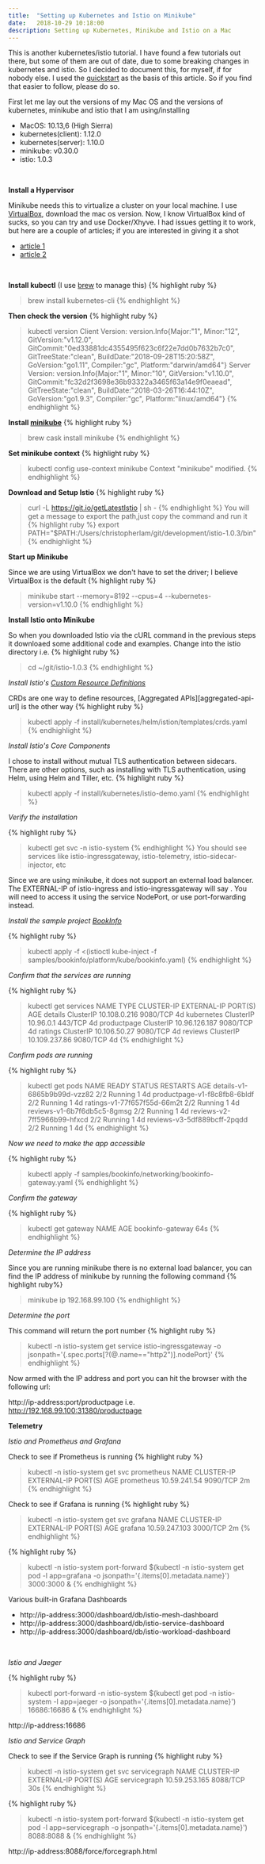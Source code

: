 ```yaml
---
title:  "Setting up Kubernetes and Istio on Minikube"
date:   2018-10-29 10:18:00
description: Setting up Kubernetes, Minikube and Istio on a Mac
---
```


This is another kubernetes/istio tutorial.  I have found a few tutorials out there, but some of them are out of date, due to some breaking changes in kubernetes and istio. So I decided to document this, for myself, if for nobody else. I used the [quickstart][istio-quickstart-url] as the basis of this article.  So if you find that easier to follow, please do so.

First let me lay out the versions of my Mac OS and the versions of kubernetes, minikube and istio that I am using/installing
* MacOS: 10.13,6 (High Sierra)
* kubernetes(client): 1.12.0 
* kubernetes(server): 1.10.0
* minikube: v0.30.0
* istio: 1.0.3

&nbsp;
&nbsp;

**Install a Hypervisor**

Minikube needs this to virtualize a cluster on your local machine.  I use [VirtualBox][vbox-url], download the mac os version.
Now, I know VirtualBox kind of sucks, so you can try and use Docker/Xhyve.  I had issues getting it to work, but here are a couple of articles; if you are interested in giving it a shot
* [article 1][article-1-url]
* [article 2][article-2-url]

&nbsp;

**Install kubectl** (I use [brew][brew-link] to manage this)
{% highlight ruby %}
> brew install kubernetes-cli
{% endhighlight %}

**Then check the version**
{% highlight ruby %}
> kubectl version
Client Version: version.Info{Major:"1", Minor:"12", GitVersion:"v1.12.0", GitCommit:"0ed33881dc4355495f623c6f22e7dd0b7632b7c0", GitTreeState:"clean", BuildDate:"2018-09-28T15:20:58Z", GoVersion:"go1.11", Compiler:"gc", Platform:"darwin/amd64"}
Server Version: version.Info{Major:"1", Minor:"10", GitVersion:"v1.10.0", GitCommit:"fc32d2f3698e36b93322a3465f63a14e9f0eaead", GitTreeState:"clean", BuildDate:"2018-03-26T16:44:10Z", GoVersion:"go1.9.3", Compiler:"gc", Platform:"linux/amd64"}
{% endhighlight %}

**Install [minikube][minikube-github]**
{% highlight ruby %}
> brew cask install minikube
{% endhighlight %}

**Set minikube context**
{% highlight ruby %}
> kubectl config use-context minikube
Context "minikube" modified.
{% endhighlight %}

**Download and Setup Istio**
{% highlight ruby %}
> curl -L https://git.io/getLatestIstio | sh -
{% endhighlight %}
You will get a message to export the path,just copy the command and run it
{% highlight ruby %}
> export PATH="$PATH:/Users/christopherlam/git/development/istio-1.0.3/bin"
{% endhighlight %}

**Start up Minikube**

Since we are using VirtualBox we don't have to set the driver; I believe VirtualBox is the default
{% highlight ruby %}

> minikube start --memory=8192 --cpus=4 --kubernetes-version=v1.10.0 
{% endhighlight %}

**Install Istio onto Minikube**

So when you downloaded Istio via the cURL command in the previous steps it downloaed some additional code and examples.  Change into the istio directory i.e.
{% highlight ruby %} 
> cd ~/git/istio-1.0.3
{% endhighlight %}

*Install Istio's [Custom Resource Definitions][custom-resource-definitions-url]*

CRDs are one way to define resources, [Aggregated APIs][aggregated-api-url] is the other way
{% highlight ruby %}
> kubectl apply -f install/kubernetes/helm/istion/templates/crds.yaml
{% endhighlight %}

*Install Istio's Core Components*

I chose to install without mutual TLS authentication between sidecars. There are other options, such as installing with TLS authentication, using Helm, using Helm and Tiller, etc.
{% highlight ruby %}
> kubectl apply -f install/kubernetes/istio-demo.yaml
{% endhighlight %}

*Verify the installation*

{% highlight ruby %}
> kubectl get svc -n istio-system
{% endhighlight %}
You should see services like istio-ingressgateway, istio-telemetry, istio-sidecar-injector, etc

Since we are using minikube, it does not support an external load balancer. The EXTERNAL-IP of istio-ingress and istio-ingressgateway will say <pending>. You will need to access it using the service NodePort, or use port-forwarding instead.

*Install the sample project [BookInfo][bookInfo-url]*

{% highlight ruby %}
> kubectl apply -f <(istioctl kube-inject -f samples/bookinfo/platform/kube/bookinfo.yaml)
{% endhighlight %}

*Confirm that the services are running*

{% highlight ruby %}
> kubectl get services
NAME                              TYPE           CLUSTER-IP       EXTERNAL-IP              PORT(S)          AGE
details                           ClusterIP      10.108.0.216     <none>                   9080/TCP         4d
kubernetes                        ClusterIP      10.96.0.1        <none>                   443/TCP          4d
productpage                       ClusterIP      10.96.126.187    <none>                   9080/TCP         4d
ratings                           ClusterIP      10.106.50.27     <none>                   9080/TCP         4d
reviews                           ClusterIP      10.109.237.86    <none>                   9080/TCP         4d
{% endhighlight %}

*Confirm pods are running*

{% highlight ruby %}
> kubectl get pods
NAME                                               READY   STATUS    RESTARTS   AGE
details-v1-6865b9b99d-vzz82                        2/2     Running   1          4d
productpage-v1-f8c8fb8-6bldf                       2/2     Running   1          4d
ratings-v1-77f657f55d-66m2t                        2/2     Running   1          4d
reviews-v1-6b7f6db5c5-8gmsg                        2/2     Running   1          4d
reviews-v2-7ff5966b99-hfxcd                        2/2     Running   1          4d
reviews-v3-5df889bcff-2pqdd                        2/2     Running   1          4d
{% endhighlight %}

*Now we need to make the app accessible*

{% highlight ruby %}
> kubectl apply -f samples/bookinfo/networking/bookinfo-gateway.yaml
{% endhighlight %}

*Confirm the gateway*

{% highlight ruby %}
> kubectl get gateway
NAME               AGE
bookinfo-gateway   64s
{% endhighlight %}

*Determine the IP address*

Since you are running minikube there is no external load balancer, you can find the IP address of minikube by running the following command
{% highlight ruby%}
> minikube ip
192.168.99.100
{% endhighlight %}

*Determine the port*

This command will return the port number
{% highlight ruby %}
> kubectl -n istio-system get service istio-ingressgateway -o jsonpath='{.spec.ports[?(@.name=="http2")].nodePort}'
{% endhighlight %}

Now armed with the IP address and port you can hit the browser with the following url:

http://ip-address:port/productpage
i.e. http://192.168.99.100:31380/productpage


**Telemetry**

*Istio and Prometheus and Grafana*

Check to see if Prometheus is running
{% highlight ruby %}
> kubectl -n istio-system get svc prometheus
NAME         CLUSTER-IP     EXTERNAL-IP   PORT(S)    AGE
prometheus   10.59.241.54   <none>        9090/TCP   2m
{% endhighlight %}

Check to see if Grafana is running
{% highlight ruby %}
> kubectl -n istio-system get svc grafana
NAME      CLUSTER-IP      EXTERNAL-IP   PORT(S)    AGE
grafana   10.59.247.103   <none>        3000/TCP   2m
{% endhighlight %}

{% highlight ruby %}
> kubectl -n istio-system port-forward $(kubectl -n istio-system get pod -l app=grafana -o jsonpath='{.items[0].metadata.name}') 3000:3000 &
{% endhighlight %}

Various built-in Grafana Dashboards
 * http://ip-address:3000/dashboard/db/istio-mesh-dashboard 
 * http://ip-address:3000/dashboard/db/istio-service-dashboard 
 * http://ip-address:3000/dashboard/db/istio-workload-dashboard

&nbsp;
&nbsp;

*Istio and Jaeger*

{% highlight ruby %}
> kubectl port-forward -n istio-system $(kubectl get pod -n istio-system -l app=jaeger -o jsonpath='{.items[0].metadata.name}') 16686:16686 &
{% endhighlight %}

http://ip-address:16686

*Istio and Service Graph*

Check to see if the Service Graph is running
{% highlight ruby %}
> kubectl -n istio-system get svc servicegraph
NAME           CLUSTER-IP      EXTERNAL-IP   PORT(S)    AGE
servicegraph   10.59.253.165   <none>        8088/TCP   30s
{% endhighlight %}

{% highlight ruby %}
> kubectl -n istio-system port-forward $(kubectl -n istio-system get pod -l app=servicegraph -o jsonpath='{.items[0].metadata.name}') 8088:8088 &
{% endhighlight %}

http://ip-address:8088/force/forcegraph.html

[brew-link]: https://brew.sh/
[minikube-github]: https://github.com/kubernetes/minikube
[jekyll-gh]: https://github.com/mojombo/jekyll
[jekyll]:    http://jekyllrb.com
[vbox-url]: https://www.virtualbox.org/wiki/Downloads
[article-1-url]: https://medium.com/@nicdoye/minikube-without-virtualbox-4b521601ce57
[article-2-url]: https://gist.github.com/inadarei/7c4f4340d65b0cc90d42d6382fb63130
[custom-resource-definitions-url]: https://kubernetes.io/docs/concepts/extend-kubernetes/api-extension/custom-resources/#customresourcedefinitions
[istio-quickstart-url]: https://istio.io/docs/setup/kubernetes/quick-start/
[aggregate-api-url]: https://kubernetes.io/docs/concepts/extend-kubernetes/api-extension/custom-resources/#api-server-aggregation
[bookInfo-url]: https://istio.io/docs/examples/bookinfo/
